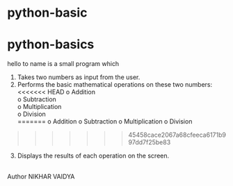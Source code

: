 # python-basic
# python-basics
hello to name is a small program which 
1.  Takes two numbers as input from the user.
2.  Performs the basic mathematical operations on these two numbers:
<<<<<<< HEAD
o	Addition  
o	Subtraction  
o	Multiplication  
o	Division  
=======
o	Addition
o	Subtraction
o	Multiplication
o	Division
>>>>>>> 45458cace2067a68cfeeca6171b997dd7f25be83
3.  Displays the results of each operation on the screen.

 <br> Author NIKHAR VAIDYA
 

 
